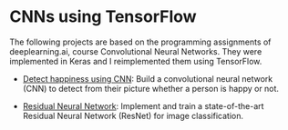 # CNNs using TensorFlow


The following projects are based on the programming assignments of deeplearning.ai, course Convolutional Neural Networks. They were implemented in Keras and I reimplemented them using TensorFlow.

* [Detect happiness using CNN](https://github.com/vasilismg/CNNs_TensorFlow/tree/master/Detect_happiness_using_CNN): Build a convolutional neural network (CNN) to detect from their picture whether a person is happy or not.

* [Residual Neural Network](https://github.com/vasilismg/CNNs_TensorFlow/tree/master/Residual_Neural_Network): Implement and train a state-of-the-art Residual Neural Network (ResNet) for image classification.

